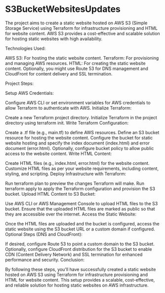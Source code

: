 # S3BucketWebsitesUpdates

The project aims to create a static website hosted on AWS S3 (Simple Storage Service) using Terraform for infrastructure provisioning and HTML for website content. AWS S3 provides a cost-effective and scalable solution for hosting static websites with high availability.

Technologies Used:

AWS S3: For hosting the static website content.
Terraform: For provisioning and managing AWS resources.
HTML: For creating the static website content.
Optionally, you might use Route 53 for DNS management and CloudFront for content delivery and SSL termination.

Project Steps:

Setup AWS Credentials:

Configure AWS CLI or set environment variables for AWS credentials to allow Terraform to authenticate with AWS.
Initialize Terraform:

Create a new Terraform project directory.
Initialize Terraform in the project directory using terraform init.
Write Terraform Configuration:

Create a .tf file (e.g., main.tf) to define AWS resources.
Define an S3 bucket resource for hosting the website content.
Configure the bucket for static website hosting and specify the index document (index.html) and error document (error.html).
Optionally, configure bucket policy to allow public access to the website content.
Write HTML Content:

Create HTML files (e.g., index.html, error.html) for the website content.
Customize HTML files as per your website requirements, including content, styling, and scripting.
Deploy Infrastructure with Terraform:

Run terraform plan to preview the changes Terraform will make.
Run terraform apply to apply the Terraform configuration and provision the S3 bucket.
Upload HTML Content to S3 Bucket:

Use AWS CLI or AWS Management Console to upload HTML files to the S3 bucket.
Ensure that the uploaded HTML files are marked as public so that they are accessible over the internet.
Access the Static Website:

Once the HTML files are uploaded and the bucket is configured, access the static website using the S3 bucket URL or a custom domain if configured.
Optional Steps (DNS and CloudFront):

If desired, configure Route 53 to point a custom domain to the S3 bucket.
Optionally, configure CloudFront distribution for the S3 bucket to enable CDN (Content Delivery Network) and SSL termination for enhanced performance and security.
Conclusion:

By following these steps, you'll have successfully created a static website hosted on AWS S3 using Terraform for infrastructure provisioning and HTML for website content. This setup provides a scalable, cost-effective, and reliable solution for hosting static websites on AWS infrastructure.
